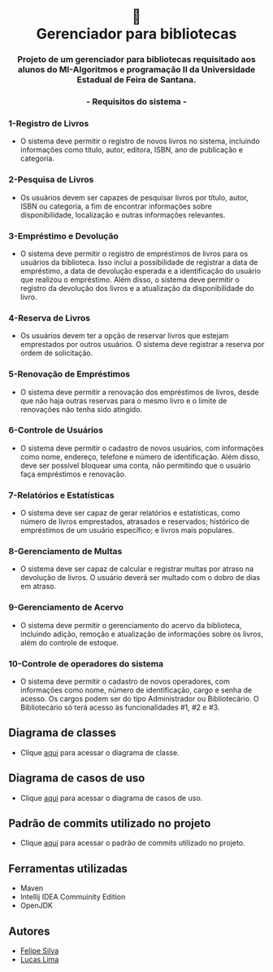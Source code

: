<h1 align="center">
📄<br>Gerenciador para bibliotecas
</h1>
 <h3 align="center">
Projeto de um gerenciador para bibliotecas requisitado aos alunos do MI-Algoritmos e programação II da Universidade Estadual de Feira de Santana.
</h3>

<h3 align="center">
 - Requisitos do sistema -
</h3>

### 1-Registro de Livros<br> 
- O sistema deve permitir o registro de novos livros no sistema, incluindo informações como título, autor, editora, ISBN, ano de publicação e categoria.<br>

### 2-Pesquisa de Livros<br> 
- Os usuários devem ser capazes de pesquisar livros por título, autor, ISBN ou categoria, a fim de encontrar informações sobre disponibilidade, localização e outras informações relevantes.<br>

### 3-Empréstimo e Devolução<br> 
- O sistema deve permitir o registro de empréstimos de livros para os usuários da biblioteca. Isso inclui a possibilidade de registrar a data de empréstimo, a
data de devolução esperada e a identificação do usuário que realizou o empréstimo. Além disso, o sistema deve permitir o registro da devolução dos livros e a atualização da disponibilidade do livro.<br>

### 4-Reserva de Livros<br> 
- Os usuários devem ter a opção de reservar livros que estejam emprestados por outros usuários. O sistema deve registrar a reserva por ordem de solicitação.<br>

### 5-Renovação de Empréstimos<br> 
- O sistema deve permitir a renovação dos empréstimos de livros, desde que não haja outras reservas para o mesmo livro e o limite de renovações não tenha sido atingido.<br>

### 6-Controle de Usuários<br> 
- O sistema deve permitir o cadastro de novos usuários, com informações como nome, endereço, telefone e número de identificação. Além disso, deve ser possível bloquear uma conta, não permitindo que o usuário faça empréstimos e renovação.<br>

### 7-Relatórios e Estatísticas<br> 
- O sistema deve ser capaz de gerar relatórios e estatísticas, como número de livros emprestados, atrasados e reservados; histórico de empréstimos de um usuário específico; e livros mais populares.<br>

### 8-Gerenciamento de Multas<br> 
- O sistema deve ser capaz de calcular e registrar multas por atraso na devolução de livros. O usuário deverá ser multado com o dobro de dias em atraso.<br>

### 9-Gerenciamento de Acervo<br> 
- O sistema deve permitir o gerenciamento do acervo da biblioteca, incluindo adição, remoção e atualização de informações sobre os livros, além do controle de estoque.<br>

### 10-Controle de operadores do sistema<br> 
- O sistema deve permitir o cadastro de novos operadores, com informações como nome, número de identificação, cargo e senha de acesso. Os cargos podem ser do tipo Administrador ou Bibliotecário. O Bibliotecário só terá acesso às funcionalidades #1, #2 e #3.

## Diagrama de classes 

- Clique [aqui](https://github.com/felipe-py/Gerenciador-de-Bibliotecas/blob/master/docs/Diagrama_de_Classes.pdf) para acessar o diagrama de classe.

## Diagrama de casos de uso 

- Clique [aqui](https://github.com/felipe-py/Gerenciador-de-Bibliotecas/blob/master/docs/Diagrama_de_casos_de_uso-1.png) para acessar o diagrama de casos de uso.

## Padrão de commits utilizado no projeto

- Clique [aqui](https://github.com/rafatosta/padroes-de-commits) para acessar o padrão de commits utilizado no projeto.

## Ferramentas utilizadas

- Maven
- Intellij IDEA Commuinity Edition
- OpenJDK

## Autores

- [Felipe Silva](https://github.com/felipe-py)
- [Lucas Lima](https://github.com/Lucas-L-Rodrigues)

